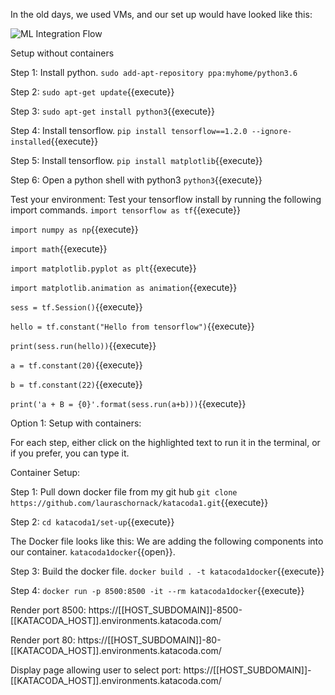 In the old days, we used VMs,
and our set up would have looked like this:

![ML Integration Flow](/laura-schornack/scenarios/set-up/assets/traditional-set-up.png)

Setup without containers

Step 1:
Install python.
`sudo add-apt-repository ppa:myhome/python3.6`

Step 2:
`sudo apt-get update`{{execute}}

Step 3:
`sudo apt-get install python3`{{execute}}

Step 4:
Install tensorflow.
`pip install tensorflow==1.2.0 --ignore-installed`{{execute}}

Step 5:
Install tensorflow.
`pip install matplotlib`{{execute}}

Step 6:
Open a python shell with python3
`python3`{{execute}}

Test your environment:
Test your tensorflow install by running the following import commands.
`import tensorflow as tf`{{execute}}

`import numpy as np`{{execute}}

`import math`{{execute}}

`import matplotlib.pyplot as plt`{{execute}}

`import matplotlib.animation as animation`{{execute}}

`sess = tf.Session()`{{execute}}

`hello = tf.constant("Hello from tensorflow")`{{execute}}

`print(sess.run(hello))`{{execute}}

`a = tf.constant(20)`{{execute}}

`b = tf.constant(22)`{{execute}}

`print('a + B = {0}'.format(sess.run(a+b)))`{{execute}}




Option 1: Setup with containers:

For each step, either click on the highlighted text to run it in the terminal, or if you prefer, you can type it.  

Container Setup:

Step 1:
Pull down docker file from my git hub
`git clone https://github.com/lauraschornack/katacoda1.git`{{execute}}

Step 2:
`cd katacoda1/set-up`{{execute}}

The Docker file looks like this:
We are adding the following components into our container.
`katacoda1docker`{{open}}.

Step 3:
Build the docker file. 
`docker build . -t katacoda1docker`{{execute}}

Step 4:
`docker run -p 8500:8500 -it --rm katacoda1docker`{{execute}}


Render port 8500: https://[[HOST_SUBDOMAIN]]-8500-[[KATACODA_HOST]].environments.katacoda.com/

Render port 80: https://[[HOST_SUBDOMAIN]]-80-[[KATACODA_HOST]].environments.katacoda.com/

Display page allowing user to select port:
https://[[HOST_SUBDOMAIN]]-[[KATACODA_HOST]].environments.katacoda.com/